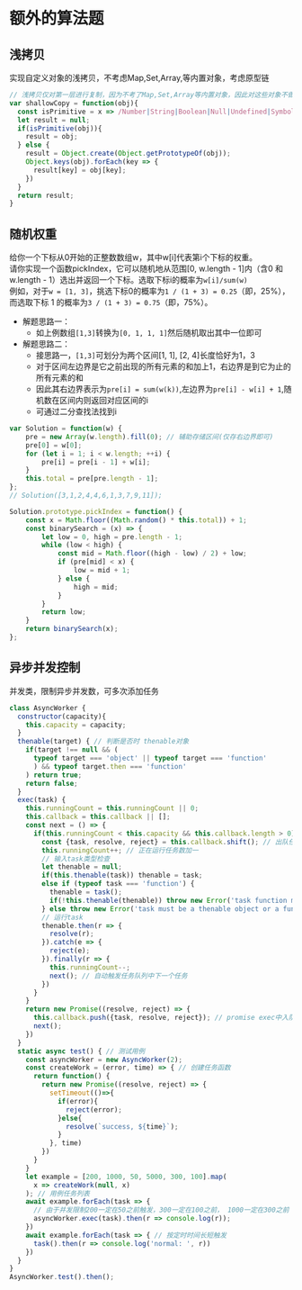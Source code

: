 # 额外的算法题

## 浅拷贝

实现自定义对象的浅拷贝，不考虑Map,Set,Array,等内置对象，考虑原型链

```js
// 浅拷贝仅对第一层进行复制，因为不考了Map,Set,Array等内置对象，因此对这些对象不做判断
var shallowCopy = function(obj){
  const isPrimitive = x => /Number|String|Boolean|Null|Undefined|Symbol|Function/.test(Object.prototype.toString.call(obj));
  let result = null;
  if(isPrimitive(obj)){
    result = obj;
  } else {
    result = Object.create(Object.getPrototypeOf(obj));
    Object.keys(obj).forEach(key => {
      result[key] = obj[key];
    })
  }
  return result;
}
```

## 随机权重

给你一个下标从0开始的正整数数组w，其中w[i]代表第i个下标的权重。  
请你实现一个函数pickIndex，它可以随机地从范围[0, w.length - 1]内（含0 和w.length - 1）选出并返回一个下标。选取下标i的概率为`w[i]/sum(w)`  
例如，对于`w = [1, 3]`，挑选下标0的概率为`1 / (1 + 3) = 0.25`（即，25%），而选取下标 1 的概率为`3 / (1 + 3) = 0.75`（即，75%）。

+ 解题思路一：
  + 如上例数组`[1,3]`转换为`[0, 1, 1, 1]`然后随机取出其中一位即可
+ 解题思路二：
  + 接思路一，`[1,3]`可划分为两个区间[1, 1], [2, 4]长度恰好为1，3
  + 对于区间左边界是它之前出现的所有元素的和加上1，右边界是到它为止的所有元素的和
  + 因此其右边界表示为`pre[i] = sum(w(k))`,左边界为`pre[i] - w[i] + 1`,随机数在区间内则返回对应区间的i
  + 可通过二分查找法找到i

```js
var Solution = function(w) {
    pre = new Array(w.length).fill(0); // 辅助存储区间(仅存右边界即可)
    pre[0] = w[0];
    for (let i = 1; i < w.length; ++i) {
        pre[i] = pre[i - 1] + w[i];
    }
    this.total = pre[pre.length - 1];
};
// Solution([3,1,2,4,4,6,1,3,7,9,11]);

Solution.prototype.pickIndex = function() {
    const x = Math.floor((Math.random() * this.total)) + 1;
    const binarySearch = (x) => {
        let low = 0, high = pre.length - 1;
        while (low < high) {
            const mid = Math.floor((high - low) / 2) + low;
            if (pre[mid] < x) {
                low = mid + 1;
            } else {
                high = mid;
            }
        }
        return low;
    }
    return binarySearch(x);
};
```

## 异步并发控制

并发类，限制异步并发数，可多次添加任务

```js
class AsyncWorker {
  constructor(capacity){
    this.capacity = capacity;
  }
  thenable(target) { // 判断是否时 thenable对象
    if(target !== null && (
      typeof target === 'object' || typeof target === 'function'
      ) && typeof target.then === 'function'
    ) return true;
    return false;
  }
  exec(task) {
    this.runningCount = this.runningCount || 0;
    this.callback = this.callback || [];
    const next = () => {
      if(this.runningCount < this.capacity && this.callback.length > 0){
        const {task, resolve, reject} = this.callback.shift(); // 出队任务包
        this.runningCount++; // 正在运行任务数加一
        // 输入task类型检查
        let thenable = null;
        if(this.thenable(task)) thenable = task;
        else if (typeof task === 'function') {
          thenable = task();
          if(!this.thenable(thenable)) throw new Error('task function must return a thenable object');
        } else throw new Error('task must be a thenable object or a function return a thenable');
        // 运行task
        thenable.then(r => {
          resolve(r);
        }).catch(e => {
          reject(e);
        }).finally(r => {
          this.runningCount--;
          next(); // 自动触发任务队列中下一个任务
        })
      }
    }
    return new Promise((resolve, reject) => {
      this.callback.push({task, resolve, reject}); // promise exec中入队
      next();
    })
  }
  static async test() { // 测试用例
    const asyncWorker = new AsyncWorker(2);
    const createWork = (error, time) => { // 创建任务函数
      return function() {
        return new Promise((resolve, reject) => {
          setTimeout(()=>{
            if(error){
              reject(error);
            }else{
              resolve(`success, ${time}`);
            }
          }, time)
        })
      }
    }
    let example = [200, 1000, 50, 5000, 300, 100].map(
      x => createWork(null, x)
    ); // 用例任务列表
    await example.forEach(task => {
      // 由于并发限制200一定在50之前触发，300一定在100之前， 1000一定在300之前
      asyncWorker.exec(task).then(r => console.log(r));
    })
    await example.forEach(task => { // 按定时时间长短触发
      task().then(r => console.log('normal: ', r))
    })
  }
}
AsyncWorker.test().then();
```